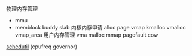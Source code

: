物理内存管理
- mmu
- 
    memblock
    buddy
    slab
内核内存申请
    alloc page
    vmap
    kmalloc
    vmalloc
    vmap_area
用户内存管理
    vma
    malloc
    mmap
    pagefault
    cow

[schedutil](/archives/sched/schedutil) <label>(cpufreq governor)</label>